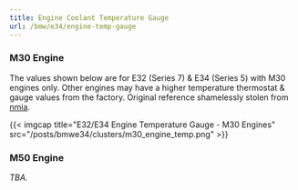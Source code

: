```yaml
---
title: Engine Coolant Temperature Gauge
url: /bmw/e34/engine-temp-gauge
---
```


### M30 Engine

The values shown below are for E32 (Series 7) & E34 (Series 5) with M30 engines only. Other engines may have a higher temperature thermostat & gauge values from the factory. Original reference shamelessly stolen from [nmia](http://www.nmia.com/~dgnrg/tempgage.htm).

{{< imgcap title="E32/E34 Engine Temperature Gauge - M30 Engines" src="/posts/bmwe34/clusters/m30_engine_temp.png" >}}

### M50 Engine

*TBA.*
